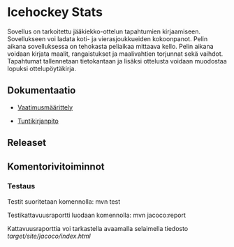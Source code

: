 ﻿# Icehockey Stats

Sovellus on tarkoitettu jääkiekko-ottelun tapahtumien kirjaamiseen. Sovellukseen voi ladata koti- ja vierasjoukkueiden kokoonpanot. Pelin aikana sovelluksessa on tehokasta peliaikaa mittaava kello. Pelin aikana voidaan kirjata maalit, rangaistukset ja maalivahtien torjunnat sekä vaihdot. Tapahtumat tallennetaan tietokantaan ja lisäksi ottelusta voidaan muodostaa lopuksi ottelupöytäkirja.

## Dokumentaatio

- [Vaatimusmäärittely](https://github.com/samilait/ot-harjoitustyo/blob/master/dokumentaatio/vaatimusmaarittely.md)

- [Tuntikirjanpito](https://github.com/samilait/ot-harjoitustyo/blob/master/dokumentaatio/tuntikirjanpito.md)

## Releaset

## Komentorivitoiminnot

### Testaus
Testit suoritetaan komennolla: mvn test

Testikattavuusraportti luodaan komennolla: mvn jacoco:report

Kattavuusraporttia voi tarkastella avaamalla selaimella tiedosto *target/site/jacoco/index.html*